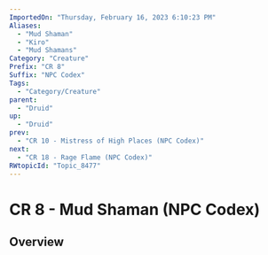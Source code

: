 ```yaml
---
ImportedOn: "Thursday, February 16, 2023 6:10:23 PM"
Aliases:
  - "Mud Shaman"
  - "Kiro"
  - "Mud Shamans"
Category: "Creature"
Prefix: "CR 8"
Suffix: "NPC Codex"
Tags:
  - "Category/Creature"
parent:
  - "Druid"
up:
  - "Druid"
prev:
  - "CR 10 - Mistress of High Places (NPC Codex)"
next:
  - "CR 18 - Rage Flame (NPC Codex)"
RWtopicId: "Topic_8477"
---
```

# CR 8 - Mud Shaman (NPC Codex)
## Overview
